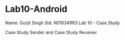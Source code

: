 # Lab10-Android
Name: Gurjit Singh
Sid: N01634963
Lab 10 - Case Study

Case Study Sender and Case Study Receiver
